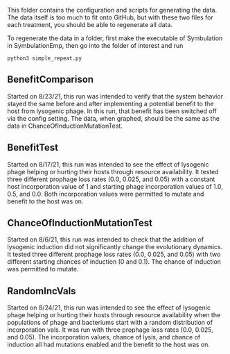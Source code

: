 This folder contains the configuration and scripts for generating the data. The data itself is too much to fit onto GitHub, but with these two files for each treatment, you should be able to regenerate all data.

To regenerate the data in a folder, first make the executable of Symbulation in SymbulationEmp, then go into the folder of interest and run
```
python3 simple_repeat.py
```
## BenefitComparison
Started on 8/23/21, this run was intended to verify that the system behavior stayed the same before and after implementing a potential benefit to the host from lysogenic phage. In this run, that benefit has been switched off via the config setting. The data, when graphed, should be the same as the data in ChanceOfInductionMutationTest.

## BenefitTest
Started on 8/17/21, this run was intended to see the effect of lysogenic phage helping or hurting their hosts through resource availability. It tested three different prophage loss rates (0.0, 0.025, and 0.05) with a constant host incorporation value of 1 and starting phage incorporation values of 1.0, 0.5, and 0.0. Both incorporation values were permitted to mutate and benefit to the host was on.

## ChanceOfInductionMutationTest
Started on 8/6/21, this run was intended to check that the addition of lysogenic induction did not significantly change the evolutionary dynamics. It tested three different prophage loss rates (0.0, 0.025, and 0.05) with two different starting chances of induction (0 and 0.1). The chance of induction was permitted to mutate.

## RandomIncVals
Started on 8/24/21, this run was intended to see the effect of lysogenic phage helping or hurting their hosts through resource availability when the populations of phage and bacteriums start with a random distribution of incorporation vals. It was run with three prophage loss rates (0.0, 0.025, and 0.05). The incorporation values, chance of lysis, and chance of induction all had mutations enabled and the benefit to the host was on.